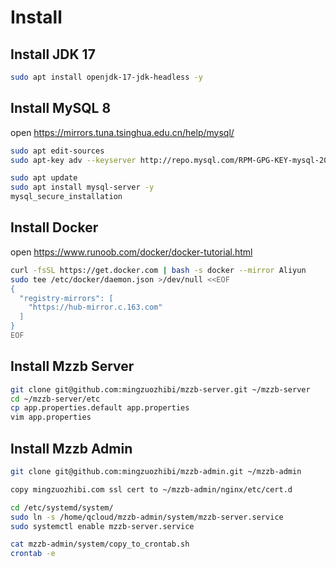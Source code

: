 # Install

## Install JDK 17

```bash
sudo apt install openjdk-17-jdk-headless -y
```

## Install MySQL 8

open https://mirrors.tuna.tsinghua.edu.cn/help/mysql/

```bash
sudo apt edit-sources
sudo apt-key adv --keyserver http://repo.mysql.com/RPM-GPG-KEY-mysql-2022  --recv-key 467B942D3A79BD29

sudo apt update
sudo apt install mysql-server -y
mysql_secure_installation
```

## Install Docker

open https://www.runoob.com/docker/docker-tutorial.html

```bash
curl -fsSL https://get.docker.com | bash -s docker --mirror Aliyun
sudo tee /etc/docker/daemon.json >/dev/null <<EOF
{
  "registry-mirrors": [
    "https://hub-mirror.c.163.com"
  ]
}
EOF
```

## Install Mzzb Server

```bash
git clone git@github.com:mingzuozhibi/mzzb-server.git ~/mzzb-server
cd ~/mzzb-server/etc
cp app.properties.default app.properties
vim app.properties
```

## Install Mzzb Admin

```bash
git clone git@github.com:mingzuozhibi/mzzb-admin.git ~/mzzb-admin

copy mingzuozhibi.com ssl cert to ~/mzzb-admin/nginx/etc/cert.d

cd /etc/systemd/system/
sudo ln -s /home/qcloud/mzzb-admin/system/mzzb-server.service
sudo systemctl enable mzzb-server.service

cat mzzb-admin/system/copy_to_crontab.sh
crontab -e
```
